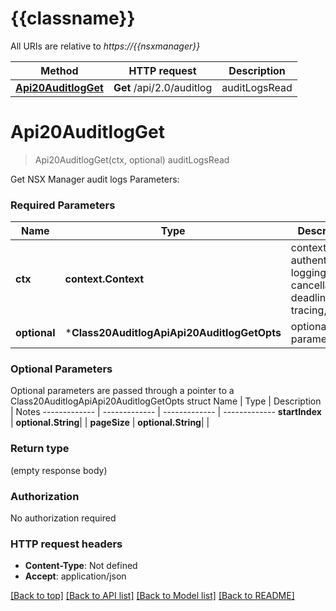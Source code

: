 # {{classname}}

All URIs are relative to *https://{{nsxmanager}}*

Method | HTTP request | Description
------------- | ------------- | -------------
[**Api20AuditlogGet**](Class20AuditlogApi.md#Api20AuditlogGet) | **Get** /api/2.0/auditlog | auditLogsRead

# **Api20AuditlogGet**
> Api20AuditlogGet(ctx, optional)
auditLogsRead

Get NSX Manager audit logs  Parameters:  

### Required Parameters

Name | Type | Description  | Notes
------------- | ------------- | ------------- | -------------
 **ctx** | **context.Context** | context for authentication, logging, cancellation, deadlines, tracing, etc.
 **optional** | ***Class20AuditlogApiApi20AuditlogGetOpts** | optional parameters | nil if no parameters

### Optional Parameters
Optional parameters are passed through a pointer to a Class20AuditlogApiApi20AuditlogGetOpts struct
Name | Type | Description  | Notes
------------- | ------------- | ------------- | -------------
 **startIndex** | **optional.String**|  | 
 **pageSize** | **optional.String**|  | 

### Return type

 (empty response body)

### Authorization

No authorization required

### HTTP request headers

 - **Content-Type**: Not defined
 - **Accept**: application/json

[[Back to top]](#) [[Back to API list]](../README.md#documentation-for-api-endpoints) [[Back to Model list]](../README.md#documentation-for-models) [[Back to README]](../README.md)

